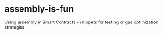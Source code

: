 # assembly-is-fun
Using assembly in Smart Contracts - snippets for testing or gas optimization strategies

